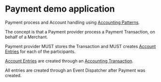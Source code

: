 # Payment demo application

Payment process and Account handling using [Accounting Patterns](http://martinfowler.com/eaaDev/).

The concept is that a Payment provider process a Payment Transaction, on behalf of a Merchant.

Payment provider MUST stores the Transaction and MUST creates [Account Entries](http://martinfowler.com/eaaDev/AccountingEntry.html) for each of the participants.

[Account Entries](http://martinfowler.com/eaaDev/AccountingEntry.html) are created through an [Accounting Transaction](http://martinfowler.com/eaaDev/AccountingTransaction.html).

All entries are created through an Event Dispatcher after Payment was created.
